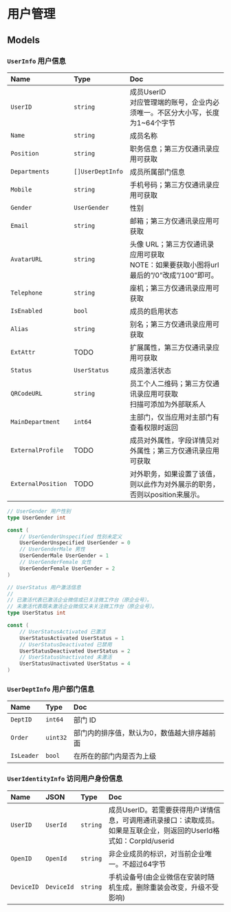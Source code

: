 # 用户管理

## Models

### `UserInfo` 用户信息

Name|Type|Doc
:---|:---|:--
`UserID`|`string`|成员UserID<br />对应管理端的账号，企业内必须唯一。不区分大小写，长度为1~64个字节
`Name`|`string`|成员名称
`Position`|`string`|职务信息；第三方仅通讯录应用可获取
`Departments`|`[]UserDeptInfo`|成员所属部门信息
`Mobile`|`string`|手机号码；第三方仅通讯录应用可获取
`Gender`|`UserGender`|性别
`Email`|`string`|邮箱；第三方仅通讯录应用可获取
`AvatarURL`|`string`|头像 URL；第三方仅通讯录应用可获取<br />NOTE：如果要获取小图将url最后的”/0”改成”/100”即可。
`Telephone`|`string`|座机；第三方仅通讯录应用可获取
`IsEnabled`|`bool`|成员的启用状态
`Alias`|`string`|别名；第三方仅通讯录应用可获取
`ExtAttr`|TODO|扩展属性，第三方仅通讯录应用可获取
`Status`|`UserStatus`|成员激活状态
`QRCodeURL`|`string`|员工个人二维码；第三方仅通讯录应用可获取<br />扫描可添加为外部联系人
`MainDepartment`|`int64`|主部门，仅当应用对主部门有查看权限时返回
`ExternalProfile`|TODO|成员对外属性，字段详情见对外属性；第三方仅通讯录应用可获取
`ExternalPosition`|TODO|对外职务，如果设置了该值，则以此作为对外展示的职务，否则以position来展示。

```go
// UserGender 用户性别
type UserGender int

const (
	// UserGenderUnspecified 性别未定义
	UserGenderUnspecified UserGender = 0
	// UserGenderMale 男性
	UserGenderMale UserGender = 1
	// UserGenderFemale 女性
	UserGenderFemale UserGender = 2
)

// UserStatus 用户激活信息
//
// 已激活代表已激活企业微信或已关注微工作台（原企业号）。
// 未激活代表既未激活企业微信又未关注微工作台（原企业号）。
type UserStatus int

const (
	// UserStatusActivated 已激活
	UserStatusActivated UserStatus = 1
	// UserStatusDeactivated 已禁用
	UserStatusDeactivated UserStatus = 2
	// UserStatusUnactivated 未激活
	UserStatusUnactivated UserStatus = 4
)
```

### `UserDeptInfo` 用户部门信息

Name|Type|Doc
:---|:---|:--
`DeptID`|`int64`|部门 ID
`Order`|`uint32`|部门内的排序值，默认为0，数值越大排序越前面
`IsLeader`|`bool`|在所在的部门内是否为上级

### `UserIdentityInfo` 访问用户身份信息

Name|JSON|Type|Doc
:---|:---|:---|:--
`UserID`|`UserId`|`string`|成员UserID。若需要获得用户详情信息，可调用通讯录接口：读取成员。如果是互联企业，则返回的UserId格式如：CorpId/userid
`OpenID`|`OpenId`|`string`|非企业成员的标识，对当前企业唯一。不超过64字节
`DeviceID`|`DeviceId`|`string`|手机设备号(由企业微信在安装时随机生成，删除重装会改变，升级不受影响)
